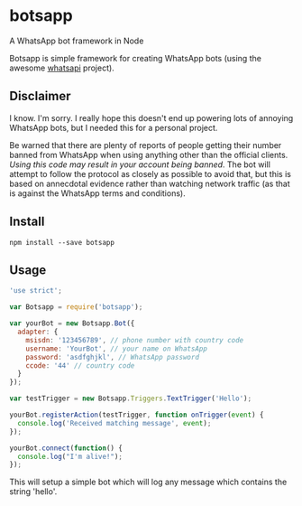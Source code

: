 # botsapp
A WhatsApp bot framework in Node

Botsapp is simple framework for creating WhatsApp bots (using the awesome [whatsapi](https://github.com/hidespb/node-whatsapi) project).

## Disclaimer

I know. I'm sorry. I really hope this doesn't end up powering lots of annoying WhatsApp bots, but I needed this for a personal project. 

Be warned that there are plenty of reports of people getting their number banned from WhatsApp when using anything other than the official clients. *Using this code may result in your account being banned*. The bot will attempt to follow the protocol as closely as possible to avoid that, but this is based on annecdotal evidence rather than watching network traffic (as that is against the WhatsApp terms and conditions).

## Install

`npm install --save botsapp`
  
## Usage

```js
'use strict';

var Botsapp = require('botsapp');

var yourBot = new Botsapp.Bot({
  adapter: {
    msisdn: '123456789', // phone number with country code
    username: 'YourBot', // your name on WhatsApp
    password: 'asdfghjkl', // WhatsApp password
    ccode: '44' // country code
  }
});

var testTrigger = new Botsapp.Triggers.TextTrigger('Hello');

yourBot.registerAction(testTrigger, function onTrigger(event) {
  console.log('Received matching message', event);
});

yourBot.connect(function() {
  console.log("I'm alive!");
});
```

This will setup a simple bot which will log any message which contains the string 'hello'.
